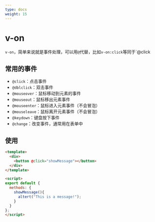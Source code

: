 ```yaml
---
type: docs
weight: 15
---
```


# v-on

`v-on`，简单来说就是事件处理，可以用`@`代替，比如`v-on:click`等同于`@click

## 常用的事件

- `@click`：点击事件
- `@dblclick`：双击事件
- `@mouseover`：鼠标移动到元素的事件
- `@mouseout`：鼠标移出元素事件
- `@mouseenter`：鼠标进入元素事件（不会冒泡）
- `@mouseleave`：鼠标离开元素事件（不会冒泡）
- `@keydown`：键盘按下事件
- `@change`：改变事件，通常用在表单中

## 使用

```html
<template>
  <div>
    <button @click="showMessage"></button>
  </div>
</template>

<script>
export default {
  methods: {
    showMessage(){
      altert("This is a message!");
    }
  }
};
</script>
```